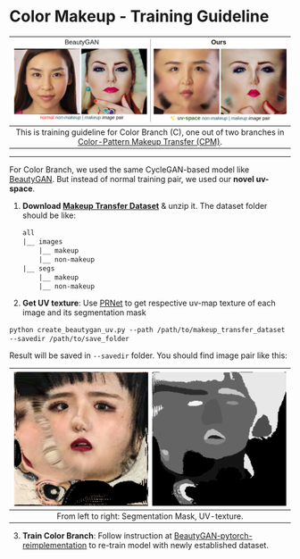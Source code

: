 # Color Makeup - Training Guideline

| ![color-makeup.png](../imgs/color-makeup.png) | 
|:--:| 
| This is training guideline for Color Branch (C), one out of two branches in [Color-Pattern Makeup Transfer (CPM)](../README.md).|

---

For Color Branch, we used the same CycleGAN-based model like [BeautyGAN](liusi-group.com/pdf/BeautyGAN-camera-ready_2.pdf).
But instead of normal training pair, we used our **novel uv-space**.

1. **Download [Makeup Transfer Dataset](http://liusi-group.com/projects/BeautyGAN)** & unzip it. The dataset folder should be like:

	```
	all
	|__ images
		|__ makeup
		|__ non-makeup
	|__ segs
		|__ makeup
		|__ non-makeup
	```

2. **Get UV texture**: Use [PRNet](https://github.com/YadiraF/PRNet) to get respective uv-map texture of each image and its segmentation mask


```
python create_beautygan_uv.py --path /path/to/makeup_transfer_dataset --savedir /path/to/save_folder
```

Result will be saved in `--savedir` folder. You should find image pair like this:

| ![sample.png](sample.png) | 
|:--:| 
| From left to right: Segmentation Mask, UV-texture.|

3. **Train Color Branch**: Follow instruction at [BeautyGAN-pytorch-reimplementation](https://github.com/thaoshibe/BeautyGAN-PyTorch-reimplementation) to re-train model with newly established dataset.